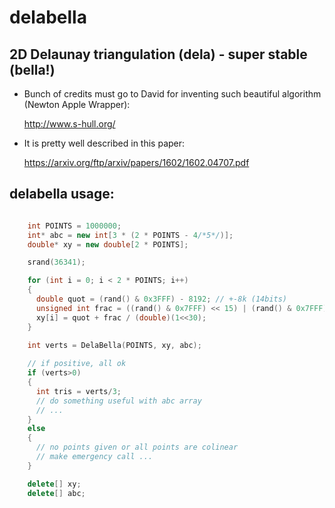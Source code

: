 # delabella
## 2D Delaunay triangulation (dela) - super stable (bella!)

- Bunch of credits must go to David for inventing such beautiful algorithm (Newton Apple Wrapper):

  http://www.s-hull.org/

- It is pretty well described in this paper:

  https://arxiv.org/ftp/arxiv/papers/1602/1602.04707.pdf

## delabella usage:

```c++

    int POINTS = 1000000;
    int* abc = new int[3 * (2 * POINTS - 4/*5*/)];
    double* xy = new double[2 * POINTS];

    srand(36341);

    for (int i = 0; i < 2 * POINTS; i++)
    {
      double quot = (rand() & 0x3FFF) - 8192; // +-8k (14bits)
      unsigned int frac = ((rand() & 0x7FFF) << 15) | (rand() & 0x7FFF); // 30 bits
      xy[i] = quot + frac / (double)(1<<30);
    }
  
    int verts = DelaBella(POINTS, xy, abc);

    // if positive, all ok 
    if (verts>0)
    {
      int tris = verts/3;
      // do something useful with abc array
      // ...
    }
    else
    {
      // no points given or all points are colinear
      // make emergency call ...
    }

    delete[] xy;
    delete[] abc;

```
